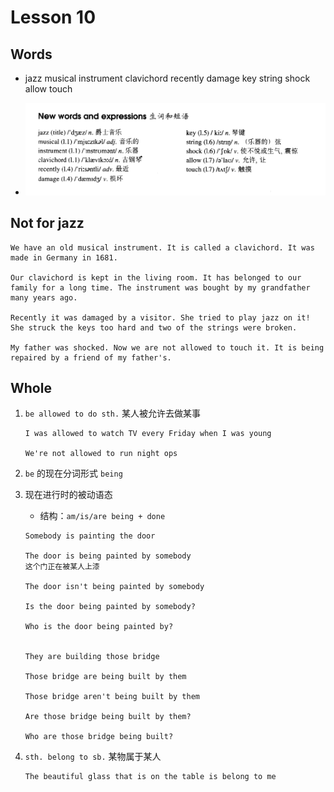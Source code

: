 # Lesson 10

## Words

- jazz musical instrument clavichord recently damage key string shock allow touch

- ![Words](../../../Images/Part2/01/words-10.png)

## Not for jazz

```
We have an old musical instrument. It is called a clavichord. It was made in Germany in 1681.

Our clavichord is kept in the living room. It has belonged to our family for a long time. The instrument was bought by my grandfather many years ago.

Recently it was damaged by a visitor. She tried to play jazz on it! She struck the keys too hard and two of the strings were broken.

My father was shocked. Now we are not allowed to touch it. It is being repaired by a friend of my father's.
```

## Whole

1. `be allowed to do sth.` 某人被允许去做某事

   ```
   I was allowed to watch TV every Friday when I was young

   We're not allowed to run night ops
   ```

2. `be` 的现在分词形式 `being`

3. 现在进行时的被动语态

   - 结构：`am/is/are being + done`

   ```
   Somebody is painting the door

   The door is being painted by somebody
   这个门正在被某人上漆

   The door isn't being painted by somebody

   Is the door being painted by somebody?

   Who is the door being painted by?


   They are building those bridge

   Those bridge are being built by them

   Those bridge aren't being built by them

   Are those bridge being built by them?

   Who are those bridge being built?
   ```

4. `sth. belong to sb.` 某物属于某人

   ```
   The beautiful glass that is on the table is belong to me
   ```
